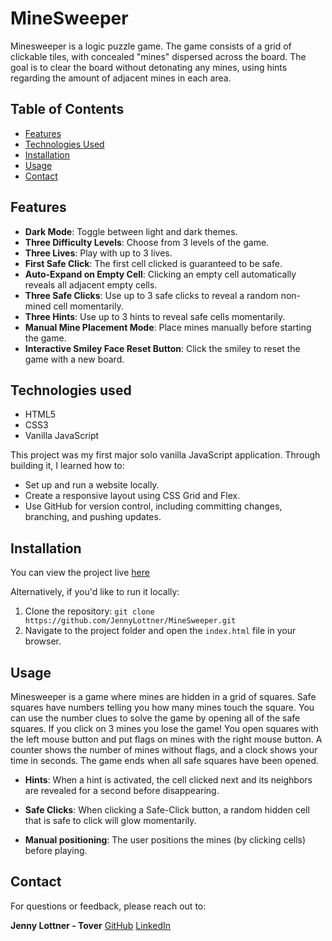 # MineSweeper

Minesweeper is a logic puzzle game. The game consists of a grid of clickable tiles, with concealed "mines" dispersed across the board. The goal is to clear the board without detonating any mines, using hints regarding the amount of adjacent mines in each area.

## Table of Contents
- [Features](#features)
- [Technologies Used](#technologies-used)
- [Installation](#installation)
- [Usage](#usage)
- [Contact](#contact)

## Features
- **Dark Mode**: Toggle between light and dark themes.
- **Three Difficulty Levels**: Choose from 3 levels of the game.
- **Three Lives**: Play with up to 3 lives.
- **First Safe Click**: The first cell clicked is guaranteed to be safe.
- **Auto-Expand on Empty Cell**: Clicking an empty cell automatically reveals all adjacent empty cells.
- **Three Safe Clicks**: Use up to 3 safe clicks to reveal a random non-mined cell momentarily.
- **Three Hints**: Use up to 3 hints to reveal safe cells momentarily.
- **Manual Mine Placement Mode**: Place mines manually before starting the game.
- **Interactive Smiley Face Reset Button**: Click the smiley to reset the game with a new board.

## Technologies used
- HTML5
- CSS3
- Vanilla JavaScript

This project was my first major solo vanilla JavaScript application. Through building it, I learned how to:
- Set up and run a website locally.
- Create a responsive layout using CSS Grid and Flex.
- Use GitHub for version control, including committing changes, branching, and pushing updates.

## Installation
You can view the project live [here](https://jennylottner.github.io/MineSweeper/)

Alternatively, if you'd like to run it locally:
1. Clone the repository: `git clone https://github.com/JennyLottner/MineSweeper.git`
2. Navigate to the project folder and open the `index.html` file in your browser.

## Usage
Minesweeper is a game where mines are hidden in a grid of squares. Safe squares have numbers telling you how many mines touch the square. You can use the number clues to solve the game by opening all of the safe squares. If you click on 3 mines you lose the game!
You open squares with the left mouse button and put flags on mines with the right mouse button.
A counter shows the number of mines without flags, and a clock shows your time in seconds.
The game ends when all safe squares have been opened.

- **Hints**: When a hint is activated, the cell clicked next and its neighbors are revealed for a second before disappearing.

- **Safe Clicks**: When clicking a Safe-Click button, a random hidden cell that is safe to click will glow momentarily.

- **Manual positioning**: The user positions the mines (by clicking cells) before playing.

## Contact
For questions or feedback, please reach out to:

**Jenny Lottner - Tover**
[GitHub](https://github.com/JennyLottner)
[LinkedIn](www.linkedin.com/in/jenny-lottner-tover-7b1357261)
